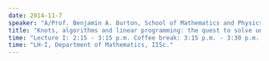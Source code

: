 ```yaml
---
date: 2014-11-7
speaker: "A/Prof. Benjamin A. Burton, School of Mathematics and Physics, The University of Queensland, Brisbane, Australia"
title: "Knots, algorithms and linear programming: the quest to solve unknot recognition in polynomial time"
time: "Lecture I: 2:15 - 3:15 p.m. Coffee break: 3:15 p.m. - 3:30 p.m. Lecture II: 3:30 - 4:30 p.m. High Tea: 4:30 p.m." 
time: "LH-I, Department of Mathematics, IISc."
---
```


